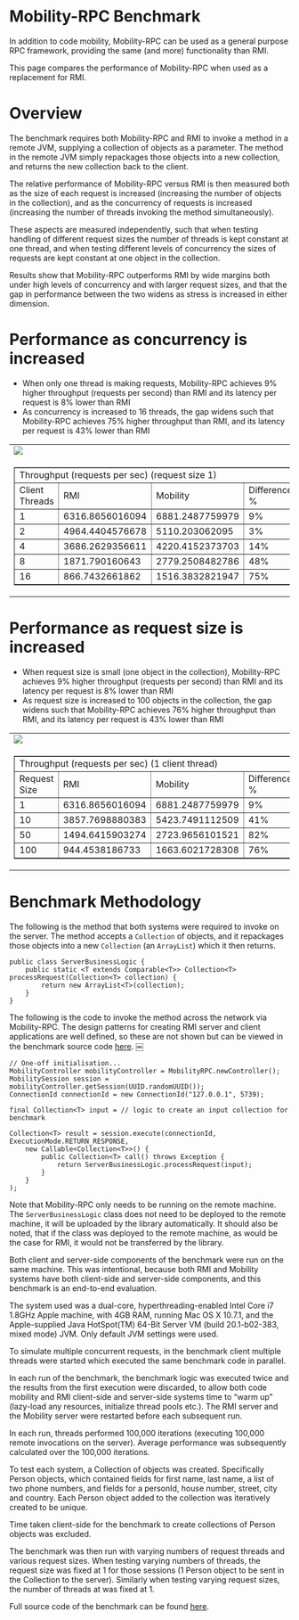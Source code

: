 # Mobility-RPC Benchmark #

In addition to code mobility, Mobility-RPC can be used as a general purpose RPC framework, providing the same (and more) functionality than RMI.

This page compares the performance of Mobility-RPC when used as a replacement for RMI.

# Overview #

The benchmark requires both Mobility-RPC and RMI to invoke a method in a remote JVM, supplying a collection of objects as a parameter. The method in the remote JVM simply repackages those objects into a new collection, and returns the new collection back to the client.

The relative performance of Mobility-RPC versus RMI is then measured both as the size of each request is increased (increasing the number of objects in the collection), and as the concurrency of requests is increased (increasing the number of threads invoking the method simultaneously).

These aspects are measured independently, such that when testing handling of different request sizes the number of threads is kept constant at one thread, and when testing different levels of concurrency the sizes of requests are kept constant at one object in the collection.

Results show that Mobility-RPC outperforms RMI by wide margins both under high levels of concurrency and with larger request sizes, and that the gap in performance between the two widens as stress is increased in either dimension.

# Performance as concurrency is increased #

  * When only one thread is making requests, Mobility-RPC achieves 9% higher throughput (requests per second) than RMI and its latency per request is 8% lower than RMI
  * As concurrency is increased to 16 threads, the gap widens such that Mobility-RPC achieves 75% higher throughput than RMI, and its latency per request is 43% lower than RMI

<table>
<tr><td><img src='https://raw.githubusercontent.com/npgall/mobility-rpc/master/documentation/images/Throughput_varying_concurrency.png' /></td><td><img src='https://raw.githubusercontent.com/npgall/mobility-rpc/master/documentation/images/Latency_varying_concurrency.png' /></td></tr>
<tr><td>
<table cellpadding='4' border='1' cellspacing='0' width='100%'>
<tr><td colspan="4">Throughput (requests per sec) (request size 1)</td></tr>
<tr><td>Client Threads</td><td>RMI</td><td>Mobility</td><td>Difference %</td></tr>
<tr><td>1</td><td>6316.8656016094</td><td>6881.2487759979</td><td>9%</td></tr>
<tr><td>2</td><td>4964.4404576678</td><td>5110.203062095</td><td>3%</td></tr>
<tr><td>4</td><td>3686.2629356611</td><td>4220.4152373703</td><td>14%</td></tr>
<tr><td>8</td><td>1871.790160643</td><td>2779.2508482786</td><td>48%</td></tr>
<tr><td>16</td><td>866.7432661862</td><td>1516.3832821947</td><td>75%</td></tr>
</table>
</td><td>
<table cellpadding='4' border='1' cellspacing='0' width='100%'>
<tr><td colspan="4">Latency per request (ns) (request size 1)</td></tr>
<tr><td>Client Threads</td><td>RMI</td><td>Mobility</td><td>Difference %</td></tr>
<tr><td>1</td><td>158306.36</td><td>145322.46</td><td>-8%</td></tr>
<tr><td>2</td><td>201432.57</td><td>195686.94</td><td>-3%</td></tr>
<tr><td>4</td><td>271277.4475</td><td>236943.51</td><td>-13%</td></tr>
<tr><td>8</td><td>534247.92</td><td>359809.19125</td><td>-33%</td></tr>
<tr><td>16</td><td>1153744.18125</td><td>659463.878125</td><td>-43%</td></tr>
</table>
</td></tr>
</table>

# Performance as request size is increased #

  * When request size is small (one object in the collection), Mobility-RPC achieves 9% higher throughput (requests per second) than RMI and its latency per request is 8% lower than RMI
  * As request size is increased to 100 objects in the collection, the gap widens such that Mobility-RPC achieves 76% higher throughput than RMI, and its latency per request is 43% lower than RMI

<table>
<tr><td><img src='https://raw.githubusercontent.com/npgall/mobility-rpc/master/documentation/images/Throughput_varying_request_sizes.png' /></td><td><img src='https://raw.githubusercontent.com/npgall/mobility-rpc/master/documentation/images/Latency_varying_request_sizes.png' /></td></tr>
<tr><td>
<table cellpadding='4' border='1' cellspacing='0' width='100%'>
<tr><td colspan="4">Throughput (requests per sec) (1 client thread)</td></tr>
<tr><td>Request Size</td><td>RMI</td><td>Mobility</td><td>Difference %</td></tr>
<tr><td>1</td><td>6316.8656016094</td><td>6881.2487759979</td><td>9%</td></tr>
<tr><td>10</td><td>3857.7698880383</td><td>5423.7491112509</td><td>41%</td></tr>
<tr><td>50</td><td>1494.6415903274</td><td>2723.9656101521</td><td>82%</td></tr>
<tr><td>100</td><td>944.4538186733</td><td>1663.6021728308</td><td>76%</td></tr>
</table>
</td><td>
<table cellpadding='4' border='1' cellspacing='0' width='100%'>
<tr><td colspan="4">Latency per request (ns)  (1 client thread)</td></tr>
<tr><td>Request Size</td><td>RMI</td><td>Mobility</td><td>Difference %</td></tr>
<tr><td>1</td><td>158306.36</td><td>145322.46</td><td>-8%</td></tr>
<tr><td>10</td><td>259217.12</td><td>184374.31</td><td>-29%</td></tr>
<tr><td>50</td><td>669056.72</td><td>367111.83</td><td>-45%</td></tr>
<tr><td>100</td><td>1058813.02</td><td>601105.25</td><td>-43%</td></tr>
</table>
</td></tr>
</table>

# Benchmark Methodology #

The following is the method that both systems were required to invoke on the server. The method accepts a `Collection` of objects, and it repackages those objects into a new `Collection` (an `ArrayList`) which it then returns.
```
public class ServerBusinessLogic {
    public static <T extends Comparable<T>> Collection<T> processRequest(Collection<T> collection) {
        return new ArrayList<T>(collection);
    }
}
```


The following is the code to invoke the method across the network via Mobility-RPC. The design patterns for creating RMI server and client applications are well defined, so these are not shown but can be viewed in the benchmark source code [here](../code/src/test/java/com/googlecode/mobilityrpc/benchmarks/rmi/).
￼
```
// One-off initialisation...
MobilityController mobilityController = MobilityRPC.newController();
MobilitySession session = mobilityController.getSession(UUID.randomUUID());
ConnectionId connectionId = new ConnectionId("127.0.0.1", 5739);

final Collection<T> input = // logic to create an input collection for benchmark

Collection<T> result = session.execute(connectionId, ExecutionMode.RETURN_RESPONSE,
    new Callable<Collection<T>>() {
        public Collection<T> call() throws Exception {
            return ServerBusinessLogic.processRequest(input);
        }
    }
);
```

Note that Mobility-RPC only needs to be running on the remote machine. The `ServerBusinessLogic` class does not need to be deployed to the remote machine, it will be uploaded by the library automatically. It should also be noted, that if the class was deployed to the remote machine, as would be the case for RMI, it would not be transferred by the library.

Both client and server-side components of the benchmark were run on the same machine. This was intentional, because both RMI and Mobility systems have both client-side and server-side components, and this benchmark is an end-to-end evaluation.

The system used was a dual-core, hyperthreading-enabled Intel Core i7 1.8GHz Apple machine, with 4GB RAM, running Mac OS X 10.7.1, and the Apple-supplied Java HotSpot(TM) 64-Bit Server VM (build 20.1-b02-383, mixed mode) JVM. Only default JVM settings were used.

To simulate multiple concurrent requests, in the benchmark client multiple threads were started which executed the same benchmark code in parallel.

In each run of the benchmark, the benchmark logic was executed twice and the results from the first execution were discarded, to allow both code mobility and RMI client-side and server-side systems time to “warm up” (lazy-load any resources, initialize thread pools etc.). The RMI server and the Mobility server were restarted before each subsequent run.

In each run, threads performed 100,000 iterations (executing 100,000 remote invocations on the server). Average performance was subsequently calculated over the 100,000 iterations.

To test each system, a Collection of objects was created. Specifically Person objects, which contained fields for first name, last name, a list of two phone numbers, and fields for a personId, house number, street, city and country. Each Person object added to the collection was iteratively created to be unique.

Time taken client-side for the benchmark to create collections of Person objects was excluded.

The benchmark was then run with varying numbers of request threads and various request sizes. When testing varying numbers of threads, the request size was fixed at 1 for those sessions (1 Person object to be sent in the Collection to the server). Similarly when testing varying request sizes, the number of threads at was fixed at 1.

Full source code of the benchmark can be found [here](../code/src/test/java/com/googlecode/mobilityrpc/benchmarks/rmi/).
